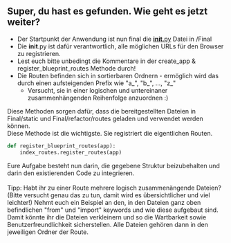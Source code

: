 ## Super, du hast es gefunden. Wie geht es jetzt weiter?

- Der Startpunkt der Anwendung ist nun final die [__init__.py](https://github.com/IT-Wintercamp-2025/backend/blob/main/Final/__init__.py) Datei in /Final
- Die __init__.py ist dafür verantwortlich, alle möglichen URLs für den Browser zu registrieren.
- Lest euch bitte unbedingt die Kommentare in der create_app & register_blueprint_routes Methode durch!
- Die Routen befinden sich in sortierbaren Ordnern - ermöglich wird das durch einen aufsteigenden Prefix wie "a_", "b_", ..., "z_"
    - Versucht, sie in einer logischen und untereinaner zusammenhängenden Reihenfolge anzuordnen :) 

Diese Methoden sorgen dafür, dass die bereitgestellten Dateien in Final/static und Final/refactor/routes geladen und verwendet werden können.<br>
Diese Methode ist die wichtigste. Sie registriert die eigentlichen Routen. 
```python
def register_blueprint_routes(app):
    index_routes.register_routes(app)
```

Eure Aufgabe besteht nun darin, die gegebene Struktur beizubehalten und darin den existierenden Code zu integrieren. <br> <br>
Tipp: Habt ihr zu einer Route mehrere logisch zusammenängende Dateien? (Bitte versucht genau das zu tun, damit wird es übersichtlicher und viel leichter!) Nehmt euch ein Beispiel an den, in den Dateien ganz oben befindlichen "from" und "import"
keywords und wie diese aufgebaut sind. Damit könnte ihr die Dateien verkleinern und so die Wartbarkeit sowie Benutzerfreundlichkeit
sicherstellen. Alle Dateien gehören dann in den jeweiligen Ordner der Route.
